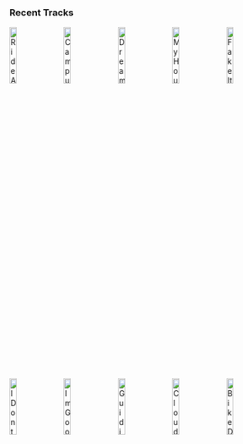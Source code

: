 ### Recent Tracks
[<img src='https://lastfm.freetls.fastly.net/i/u/300x300/7242f96999775751856a27a0eda79660.png' width='16%' height='16%' alt='Ride Away'>](https://www.last.fm/music/opposite%2bthe%2bother/_/ride%2baway)&nbsp;&nbsp;&nbsp;&nbsp;[<img src='https://lastfm.freetls.fastly.net/i/u/300x300/61fe67ac1045c545a57bfc81da022f91.png' width='16%' height='16%' alt='Campus'>](https://www.last.fm/music/vampire%2bweekend/_/campus)&nbsp;&nbsp;&nbsp;&nbsp;[<img src='https://lastfm.freetls.fastly.net/i/u/300x300/99091aee8b5b47a9c740edae61864f44.png' width='16%' height='16%' alt='Dreaming'>](https://www.last.fm/music/smallpools/_/dreaming)&nbsp;&nbsp;&nbsp;&nbsp;[<img src='https://lastfm.freetls.fastly.net/i/u/300x300/535ef4ca88254e3acec383a89b16cb71.png' width='16%' height='16%' alt='My House'>](https://www.last.fm/music/flo%2brida/_/my%2bhouse)&nbsp;&nbsp;&nbsp;&nbsp;[<img src='https://lastfm.freetls.fastly.net/i/u/300x300/e666a85c6a8da556dc79de899d83d26a.png' width='16%' height='16%' alt='Fake It Til You Make It'>](https://www.last.fm/music/dreamers/_/fake%2bit%2btil%2byou%2bmake%2bit)&nbsp;&nbsp;&nbsp;&nbsp;<br>[<img src='https://lastfm.freetls.fastly.net/i/u/300x300/2c6034b61f4e972ea3df6ca73b188260.png' width='16%' height='16%' alt='I Dont Know Why'>](https://www.last.fm/music/notd/_/i%2bdon%2527t%2bknow%2bwhy)&nbsp;&nbsp;&nbsp;&nbsp;[<img src='https://lastfm.freetls.fastly.net/i/u/300x300/3b3c22493b2d0cccaba6814be80123ee.png' width='16%' height='16%' alt='Im Good'>](https://www.last.fm/music/the%2bmowgli%2527s/_/i%2527m%2bgood)&nbsp;&nbsp;&nbsp;&nbsp;[<img src='https://lastfm.freetls.fastly.net/i/u/300x300/bc3d5e8f87a00189ccee57572e5f9704.png' width='16%' height='16%' alt='Guiding Light'>](https://www.last.fm/music/mumford%2b%2526%2bsons/_/guiding%2blight)&nbsp;&nbsp;&nbsp;&nbsp;[<img src='https://lastfm.freetls.fastly.net/i/u/300x300/f89ae30d69818cde7e814be0cdaa65e3.png' width='16%' height='16%' alt='Cloud Vision'>](https://www.last.fm/music/bay%2bledges/_/cloud%2bvision)&nbsp;&nbsp;&nbsp;&nbsp;[<img src='https://lastfm.freetls.fastly.net/i/u/300x300/61380e07df9cd27bcc2328fd2e6d07bb.png' width='16%' height='16%' alt='Bike Dream'>](https://www.last.fm/music/rostam/_/bike%2bdream)&nbsp;&nbsp;&nbsp;&nbsp;<br>